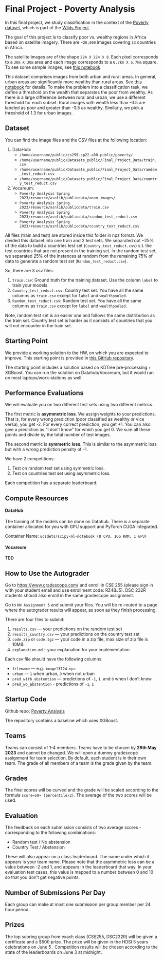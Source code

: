# Final Project - Poverty Analysis
In this final project, we study classification in the context of the [Poverty dataset](https://wilds.stanford.edu/datasets/#povertymap), which is part of the [Wilds Project](https://wilds.stanford.edu/).

The goal of this project is to classify poor vs. wealthy regions in Africa based on satellite imagery. There are `~20,000` images covering `23` countries in Africa.

The satellite images are of the shape `224 X 224 X 8`. Each pixel corresponds to a `30m X 30m` area and each image corresponds to a `6.7km X 6.7km` square. To see some sample images, see [this notebook](<https://github.com/SateeshKumar21/PovertyAnalysis/tree/main/HW5/Pre-processing/2.browse images.ipynb>). 

This dataset comprises images from both urban and rural areas. In general, urban areas are significantly more wealthy than rural areas. See [this notebook](<https://github.com/SateeshKumar21/PovertyAnalysis/tree/main/HW5/Pre-processing/2.browse images.ipynb>) for details. To make the problem into a classification task, we define a threshold on the wealth that separates the poor from wealthy. As there is a large difference between rural and urban, we use a different threshold for each subset. Rural images with wealth less than -0.5 are labeled as poor and greater than -0.5 as wealthy. Similarly, we pick a threshold of 1.3 for urban images.


## Dataset 
You can find the image files and the CSV files at the following location:
1. DataHub:
   - `/home/username/public/cs255-sp22-a00-public/poverty/`
   - `/home/username/public/Datasets_public/Final_Project_Data/train.csv`
   - `/home/username/public/Datasets_public/Final_Project_Data/random_test_reduct.csv`
   - `/home/username/public/Datasets_public/Final_Project_Data/country_test_reduct.csv`
3. Vocareum: 
   - `Poverty Analysis Spring 2023/resource/asnlib/publicdata/anon_images/`
   - `Poverty Analysis Spring 2023/resource/asnlib/publicdata/train.csv`
   - `Poverty Analysis Spring 2023/resource/asnlib/publicdata/random_test_reduct.csv`
   - `Poverty Analysis Spring 2023/resource/asnlib/publicdata/country_test_reduct.csv`

All files (train and test) are stored inside this folder in npz format. We divided this dataset into one train and 2 test sets. We separated out ~25% of the data to build a countries test set (`Country_test_reduct.csv`) s.t. the test countries that are not present in the training set. In the random test set, we separated 25% of the instances at random from the remaining 75% of data to generate a random test set (`Random_test_reduct.csv`).

So, there are 3 csv files:
1. `train.csv`: Ground truth for the training dataset. Use the column `label` to train your models.
2. `Country_test_reduct.csv`: Country test set. You have all the same columns as `train.csv` except for `label` and `wealthpooled`.
3. `Random_test_reduct.csv`: Random test set. You have all the same columns as `train.csv` except for `label` and `wealthpooled`.

Note, random test set is an easier one and follows the same distribution as the train set. Country test set is harder as it consists of countries that you will not encounter in the train set. 


## Starting Point 
We provide a working solution to the HW, on which you are expected to improve. This starting point is provided in [this GitHub repository](https://github.com/SateeshKumar21/PovertyAnalysis).

The starting point includes a solution based on KDTree pre-processing + XGBoost. You can run the solution on Datahub/Vocareum, but it would run on most laptops/work-stations as well.

## Performance Evaluations
We will evaluate you on two different test sets using two different metrics.

The first metric is **asymmetric loss**. We assign weights to your predictions. That is, for every wrong prediction (poor classified as wealthy or vice versa), you get -2. For every correct prediction, you get +1. You can also give a prediction as “I don’t know” for which you get 0. We sum all these points and divide by the total number of test images.

The second metric is **symmetric loss**. This is similar to the asymmetric loss but with a wrong prediction penalty of -1. 

We have 2 competitions:
1. Test on random test set using symmetric loss.
4. Test on countries test set using asymmetric loss.

Each competition has a separate leaderboard.


## Compute Resources
#### DataHub
The training of the models can be done on Datahub. There is a separate container allocated for you with GPU support and PyTorch CUDA integrated.

Container Name: `ucsdets/scipy-ml-notebook (8 CPU, 16G RAM, 1 GPU)`

#### Vocareum
TBD

## How to Use the Autograder

Go to https://www.gradescope.com/ and enroll in CSE 255 (please sign in with your student email and use enrollment code: RZ4BJ5). DSC 232R students should also enroll in the same gradescope assignment. 

Go to `HW Assignment 5` and submit your files. You will be re-routed to a page where the autograder results will appear, as soon as they finish processing.

There are four files to submit:
1. `results.csv` — your predictions on the random test set 
2. `results_country.csv` — your predictions on the country test set 
3. `code.zip` or `code.tgz` — your code in a zip file, max size of zip file is 10MB.
4. `explanation.md` - your explanation for your implementation

Each csv file should have the following columns:

- `filename` — e.g. `image13724.npz`
- `urban` — `1` when urban, `0` when not urban
- `pred_with_abstention`  — predictions of `-1`, `1`, and `0` when I don’t know
- `pred_wo_abstention` - predictions of `-1`, `1` 

## Startup Code
Github repo: [Poverty Analysis](https://github.com/SateeshKumar21/PovertyAnalysis)

The repository contains a baseline which uses XGBoost. 

## Teams

Teams can consist of 1-4 members. Teams have to be chosen by **29th May 2023** and cannot be changed. We will open a dummy gradescope assignment for team selection.
By default, each student is in their own team. The grade of all members of a team is the grade given by the team.

## Grades 

The final scores will be curved and the grade will be scaled according to the formula `score=50+ (percentile/2)`. The average of the two scores will be used.

## Evaluation 
The feedback on each submission consists of two average scores - corresponding to the following combinations:
   * Random test / No abstension
   * Country Test / Abstension

These will also appear on a class leaderboard. The name under which it appears is your team name.  Please note that the asymmetric loss can be a value between -2 and 1, and appears in the leaderboard that way. In your evaluation test cases, this value is mapped to a number between 0 and 10 so that you don't get negative points.

## Number of Submissions Per Day
Each group can make at most one submission per group member per 24 hour period.



## Prizes

The top scoring group from exach class (CSE255, DSC232R) will be given a certificate and a $500 prize. The prize will be given in the HDSI 5 years celebrations on June 5 . Competition results will be chosen  according to the state of the leaderboards on June  3 at midnight. 



